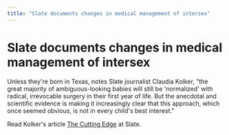 ```yaml
---
title: "Slate documents changes in medical management of intersex"
---
```


# Slate documents changes in medical management of intersex

Unless they're born in Texas, notes Slate journalist Claudia Kolker, "the great majority of ambiguous-looking babies will still be 'normalized' with radical, irrevocable surgery in their first year of life. But the anecdotal and scientific evidence is making it increasingly clear that this approach, which once seemed obvious, is not in every child's best interest."  
  
Read Kolker's article [The Cutting Edge][1] at Slate.

 [1]: http://slate.msn.com/id/2102006/